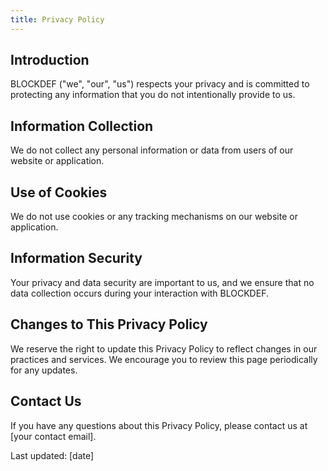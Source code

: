 ```yaml
---
title: Privacy Policy
---
```

## Introduction

BLOCKDEF ("we", "our", "us") respects your privacy and is committed to protecting any information that you do not intentionally provide to us.

## Information Collection

We do not collect any personal information or data from users of our website or application.

## Use of Cookies

We do not use cookies or any tracking mechanisms on our website or application.

## Information Security

Your privacy and data security are important to us, and we ensure that no data collection occurs during your interaction with BLOCKDEF.

## Changes to This Privacy Policy

We reserve the right to update this Privacy Policy to reflect changes in our practices and services. We encourage you to review this page periodically for any updates.

## Contact Us

If you have any questions about this Privacy Policy, please contact us at [your contact email].

Last updated: [date]

